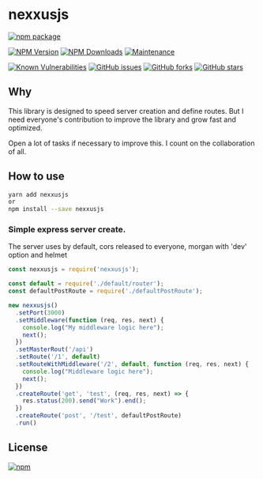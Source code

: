 # nexxusjs

  [![npm package](https://nodei.co/npm/nexxusjs.png?downloads=true&downloadRank=true&stars=true)](https://nodei.co/npm/nexxusjs/)

  [![NPM Version][npm-image]][npm-url]
  [![NPM Downloads][downloads-image]][downloads-url]
  [![Maintenance][maintenance-img]][maintenance-url]

  [![Known Vulnerabilities][vulnerabilities-image]][vulnerabilities-url]
  [![GitHub issues][issues-open-image]][issues-open-url]
  [![GitHub forks][forks-image]][forks-url]
  [![GitHub stars][stars-image]][stars-url]

## Why

This library is designed to speed server creation and define routes.
But I need everyone's contribution to improve the library and grow fast and optimized.

Open a lot of tasks if necessary to improve this.
I count on the collaboration of all.

## How to use

```sh
yarn add nexxusjs
or
npm install --save nexxusjs
```


### Simple express server create.

The server uses by default, cors released to everyone, morgan with 'dev' option and helmet

```js
const nexxusjs = require('nexxusjs');

const default = require('./default/router');
const defaultPostRoute = require('./defaultPostRoute');

new nexxusjs()
  .setPort(3000)
  .setMiddleware(function (req, res, next) {
    console.log("My middleware logic here");
    next();
  })
  .setMasterRout('/api')
  .setRoute('/1', default)
  .setRouteWithMiddleware('/2', default, function (req, res, next) {
    console.log("Middleware logic here");
    next();
  })
  .createRoute('get', 'test', (req, res, next) => {
    res.status(200).send("Work").end();
  })
  .createRoute('post', '/test', defaultPostRoute)
  .run()
```

## License

  [![npm](https://img.shields.io/npm/l/loggers.svg)](https://github.com/AndreOneti/nexxusjs/blob/master/LICENSE)


  [forks-image]: https://img.shields.io/github/forks/AndreOneti/nexxusjs.svg
  [forks-url]: https://github.com/AndreOneti/nexxusjs
  [downloads-image]: https://img.shields.io/npm/dt/nexxusjs.svg
  [downloads-url]: https://npmjs.org/package/nexxusjs
  [npm-image]: https://img.shields.io/npm/v/nexxusjs.svg
  [npm-url]: https://npmjs.org/package/nexxusjs
  [maintenance-img]: https://img.shields.io/badge/Maintained%3F-yes-green.svg
  [maintenance-url]: https://github.com/AndreOneti/nexxusjs

  [vulnerabilities-image]: https://snyk.io/test/github/AndreOneti/nexxusjs/badge.svg?targetFile=package.json
  [vulnerabilities-url]: https://snyk.io/test/github/AndreOneti/nexxusjs?targetFile=package.json
  [issues-open-image]: https://img.shields.io/github/issues/AndreOneti/nexxusjs.svg
  [issues-open-url]: https://github.com/AndreOneti/nexxusjs/issues?q=is%3Aopen+is%3Aissue

  [stars-image]: https://img.shields.io/github/stars/AndreOneti/nexxusjs.svg
  [stars-url]: https://github.com/AndreOneti/nexxusjs
